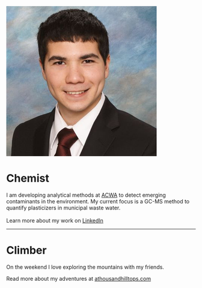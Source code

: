 <div class="group">
<img src="assets/head_shot.jpg" alt="Matthew Saowapon" class="f_right">
<h1>Chemist</h1>
<p>I am developing analytical methods at <a href="https://www.ucalgary.ca/acwa/">ACWA</a> to detect emerging contaminants in the environment. My current focus is a GC-MS method to quantify plasticizers in municipal waste water.<br>
<br>
Learn more about my work on <a href="https://www.linkedin.com/in/mtsaowapon/">LinkedIn</a>
</p>
</div>

<hr class="clear">

# Climber
On the weekend I love exploring the mountains with my friends.

Read more about my adventures at [athousandhilltops.com](https://athousandhilltops.com/)

